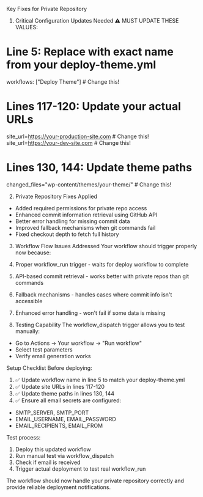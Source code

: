 Key Fixes for Private Repository

1. Critical Configuration Updates Needed
⚠️ MUST UPDATE THESE VALUES:

# Line 5: Replace with exact name from your deploy-theme.yml
workflows: ["Deploy Theme"]  # Change this!

# Lines 117-120: Update your actual URLs
site_url=https://your-production-site.com  # Change this!
site_url=https://your-dev-site.com        # Change this!

# Lines 130, 144: Update theme paths
changed_files="wp-content/themes/your-theme/"  # Change this!

2. Private Repository Fixes Applied
 - Added required permissions for private repo access
 - Enhanced commit information retrieval using GitHub API
 - Better error handling for missing commit data
 - Improved fallback mechanisms when git commands fail
 - Fixed checkout depth to fetch full history

3. Workflow Flow Issues Addressed
Your workflow should trigger properly now because:
 1. Proper workflow_run trigger - waits for deploy workflow to complete
 2. API-based commit retrieval - works better with private repos than git commands
 3. Fallback mechanisms - handles cases where commit info isn't accessible
 4. Enhanced error handling - won't fail if some data is missing

4. Testing Capability
The workflow_dispatch trigger allows you to test manually:
 - Go to Actions → Your workflow → "Run workflow"
 - Select test parameters
 - Verify email generation works

Setup Checklist
Before deploying:

1. ✅ Update workflow name in line 5 to match your deploy-theme.yml
2. ✅ Update site URLs in lines 117-120
3. ✅ Update theme paths in lines 130, 144
4. ✅ Ensure all email secrets are configured:
  - SMTP_SERVER, SMTP_PORT
  - EMAIL_USERNAME, EMAIL_PASSWORD
  - EMAIL_RECIPIENTS, EMAIL_FROM

Test process:
1. Deploy this updated workflow
2. Run manual test via workflow_dispatch
3. Check if email is received
4. Trigger actual deployment to test real workflow_run

The workflow should now handle your private repository correctly and provide reliable deployment notifications.
